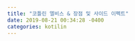 ```yaml
---
title: "코틀린 엘비스 & 장점 및 사이드 이펙트"
date: 2019-08-21 00:34:28 -0400
categories: kotilin
---
```


```markdown
``` 
